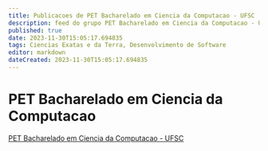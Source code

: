 ```yaml
---
title: Publicacoes de PET Bacharelado em Ciencia da Computacao - UFSC 
description: feed do grupo PET Bacharelado em Ciencia da Computacao - UFSC
published: true
date: 2023-11-30T15:05:17.694835
tags: Ciencias Exatas e da Terra, Desenvolvimento de Software
editor: markdown
dateCreated: 2023-11-30T15:05:17.694835
---
```


# PET Bacharelado em Ciencia da Computacao
[PET Bacharelado em Ciencia da Computacao - UFSC](/grupo/0PETBachareladoemCienciadaComputacaoUFSC)